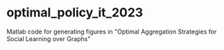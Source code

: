 # optimal_policy_it_2023
Matlab code for generating figures in "Optimal Aggregation Strategies for  Social Learning over Graphs"
